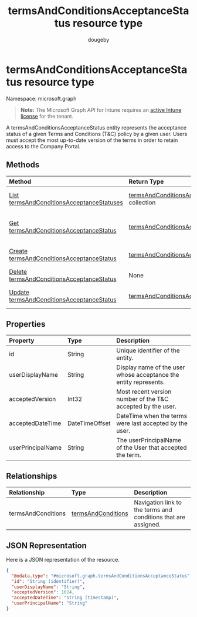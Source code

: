 ﻿---
title: "termsAndConditionsAcceptanceStatus resource type"
description: "A termsAndConditionsAcceptanceStatus entity represents the acceptance status of a given Terms and Conditions (T&C) policy by a given user. Users must accept the most up-to-date version of the terms in order to retain access to the Company Portal."
author: "dougeby"
localization_priority: Normal
ms.prod: "intune"
doc_type: resourcePageType
---

# termsAndConditionsAcceptanceStatus resource type

Namespace: microsoft.graph

> **Note:** The Microsoft Graph API for Intune requires an [active Intune license](https://go.microsoft.com/fwlink/?linkid=839381) for the tenant.

A termsAndConditionsAcceptanceStatus entity represents the acceptance status of a given Terms and Conditions (T&C) policy by a given user. Users must accept the most up-to-date version of the terms in order to retain access to the Company Portal.

## Methods

| Method                                                                                                               | Return Type                                                                                                             | Description                                                                                                                                                    |
| :------------------------------------------------------------------------------------------------------------------- | :---------------------------------------------------------------------------------------------------------------------- | :------------------------------------------------------------------------------------------------------------------------------------------------------------- |
| [List termsAndConditionsAcceptanceStatuses](../api/intune-companyterms-termsandconditionsacceptancestatus-list.md)   | [termsAndConditionsAcceptanceStatus](../resources/intune-companyterms-termsandconditionsacceptancestatus.md) collection | List properties and relationships of the [termsAndConditionsAcceptanceStatus](../resources/intune-companyterms-termsandconditionsacceptancestatus.md) objects. |
| [Get termsAndConditionsAcceptanceStatus](../api/intune-companyterms-termsandconditionsacceptancestatus-get.md)       | [termsAndConditionsAcceptanceStatus](../resources/intune-companyterms-termsandconditionsacceptancestatus.md)            | Read properties and relationships of the [termsAndConditionsAcceptanceStatus](../resources/intune-companyterms-termsandconditionsacceptancestatus.md) object.  |
| [Create termsAndConditionsAcceptanceStatus](../api/intune-companyterms-termsandconditionsacceptancestatus-create.md) | [termsAndConditionsAcceptanceStatus](../resources/intune-companyterms-termsandconditionsacceptancestatus.md)            | Create a new [termsAndConditionsAcceptanceStatus](../resources/intune-companyterms-termsandconditionsacceptancestatus.md) object.                              |
| [Delete termsAndConditionsAcceptanceStatus](../api/intune-companyterms-termsandconditionsacceptancestatus-delete.md) | None                                                                                                                    | Deletes a [termsAndConditionsAcceptanceStatus](../resources/intune-companyterms-termsandconditionsacceptancestatus.md).                                        |
| [Update termsAndConditionsAcceptanceStatus](../api/intune-companyterms-termsandconditionsacceptancestatus-update.md) | [termsAndConditionsAcceptanceStatus](../resources/intune-companyterms-termsandconditionsacceptancestatus.md)            | Update the properties of a [termsAndConditionsAcceptanceStatus](../resources/intune-companyterms-termsandconditionsacceptancestatus.md) object.                |

## Properties

| Property          | Type           | Description                                                      |
| :---------------- | :------------- | :--------------------------------------------------------------- |
| id                | String         | Unique identifier of the entity.                                 |
| userDisplayName   | String         | Display name of the user whose acceptance the entity represents. |
| acceptedVersion   | Int32          | Most recent version number of the T&C accepted by the user.      |
| acceptedDateTime  | DateTimeOffset | DateTime when the terms were last accepted by the user.          |
| userPrincipalName | String         | The userPrincipalName of the User that accepted the term.        |

## Relationships

| Relationship       | Type                                                                         | Description                                                    |
| :----------------- | :--------------------------------------------------------------------------- | :------------------------------------------------------------- |
| termsAndConditions | [termsAndConditions](../resources/intune-companyterms-termsandconditions.md) | Navigation link to the terms and conditions that are assigned. |

## JSON Representation

Here is a JSON representation of the resource.

<!-- {
  "blockType": "resource",
  "keyProperty": "id",
  "@odata.type": "microsoft.graph.termsAndConditionsAcceptanceStatus"
}
-->

```json
{
  "@odata.type": "#microsoft.graph.termsAndConditionsAcceptanceStatus",
  "id": "String (identifier)",
  "userDisplayName": "String",
  "acceptedVersion": 1024,
  "acceptedDateTime": "String (timestamp)",
  "userPrincipalName": "String"
}
```
